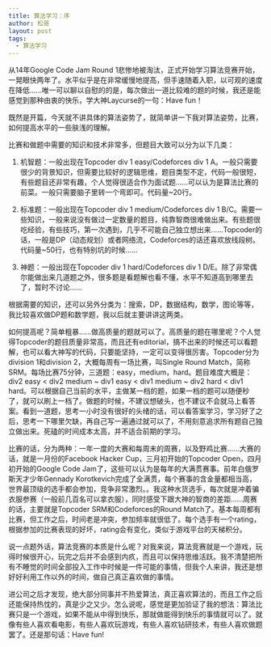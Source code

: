 ```yaml
---
title: 算法学习：序
author: 松哥
layout: post
tags:
  - 算法学习
---
```


从14年Google Code Jam Round 1悲惨地被淘汰，正式开始学习算法竞赛开始，一晃眼快两年了。水平似乎是在非常缓慢地提高，但手速随着入职，以可观的速度在降低......唯一可以聊以自慰的的是，每次做出一道比较难的题的时候，我还是能感觉到那种由衷的快乐，学大神Laycurse的一句：Have fun！

既然是开篇，今天就不讲具体的算法姿势了，就简单讲一下我对算法姿势，比赛，如何提高水平的一些肤浅的理解。

比赛和做题中需要的知识和技术非常多，但题目大致可以分为以下几类：

1. 机智题：一般出现在Topcoder div 1 easy/Codeforces div 1 A。一般只需要很少的背景知识，但需要比较好的逻辑思维，题目类型不定，代码一般很短，有些题目还非常有趣，个人觉得很适合作为面试题......可以认为是算法比赛的前菜。一般只需要脑子里转一个弯即可。代码量~20行。 

2. 标准题：一般出现在Topcoder div 1 medium/Codeforces div 1 B/C。需要一些知识，一般来说没有做过一定数量的题目，纯靠智商很难做出来。有些题很吃经验，有些技巧，第一次遇到，几乎不可能自己独立想出来......Topcoder的话，一般是DP（动态规划）或者网络流，Codeforces的话还喜欢放线段树。代码量~50行，也有特别坑的时候...... 

3. 神题：一般出现在Topcoder div 1 hard/Codeforces div 1 D/E。除了非常偶尔能做出来几道题之外，很多题是看题解也看不懂，水平不知道高到哪里去了，暂时不讨论......

根据需要的知识，还可以另外分类为：搜索，DP，数据结构，数学，图论等等，我比较喜欢做DP题和数学题，我以后就主要讲讲这两类。

如何提高呢？简单粗暴......做高质量的题就可以了。高质量的题在哪里呢？个人觉得Topcoder的题目质量非常高，而且还有editorial，搞不出来的时候还可以看题解，也可以看大神写的代码，只要能坚持，一定可以变得很厉害。Topcoder分为division 1和division 2，大概每周有一场比赛，叫Single Round Match，简称SRM。每场比赛75分钟，三道题：easy，medium，hard。题目难度大概是：div2 easy < div2 medium ~ div1 easy < div1 medium ~ div2 hard < div1 hard。可以根据自己当前的水平，主做某一档的题，如果一档的题可以随便秒了，就可以刷上一档了。做题的时候，不建议想破头，也不建议不会就马上看答案。看到一道题，思考一小时没有很好的头绪的话，可以看答案学习，学习好了之后，思考一下哪里欠缺，再自己写一遍通过就可以了，不用刻意追求所有题自己独立做出来。死磕的时间成本太高，并不适合前期的学习。

比赛的话，分为两种：一年一度的大赛和每周末的周赛，以及野鸡比赛......大赛的话，就是一月份的Facebook Hacker Cup，三月初开始的Topcoder Open，四月初开始的Google Code Jam了，这些可以认为是每年的大满贯赛事。前年白俄罗斯天才少年Gennady Korotkevich完成了全满贯，每个赛事的含金量都相当高，世界最顶级的选手都会参加，竞争非常激烈。。我这种水货选手，每次就是冲着骗衣服参赛（一般前几百名可以拿衣服），同时感受下跟大神的智商的差距......周赛的话，主要就是Topcoder SRM和Codeforces的Round Match了。基本每周都有比赛，但工作之后，时间老是冲突，参加频率就很低了。每个选手有一个rating，根据参加的比赛表现的好坏，rating会有变化，类似于游戏平台的天梯积分。

说一点题外话，算法竞赛的本质是什么呢？对我来说，算法竞赛就是一个游戏，玩得时候很开心，玩完之后并不会感到内疚，而且可以保持思维活跃。我不清楚把所有不睡觉的时间全部投入工作中时候是一件可能的事情，但我个人来讲，我还是想好好利用工作以外的时间，做自己真正喜欢做的事情。

进公司之后才发现，绝大部分同事并不热爱算法，真正喜欢算法的，而且工作之后还能保持热忱的，真是少之又少。怎么说呢，感觉是更加验证了我的想法：算法比赛只是一个游戏，如果不能从中得到快乐，那就做能得到快乐的事情就可以了。就像有些人喜欢看电影，有些人喜欢玩游戏，有些人喜欢钻研技术，有些人喜欢做题罢了。还是那句话：Have fun!
